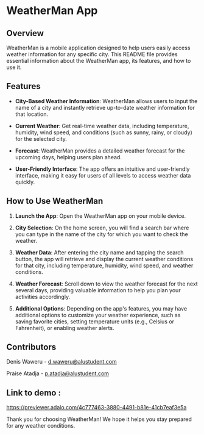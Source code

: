# WeatherMan App 

## Overview

WeatherMan is a mobile application designed to help users easily access weather information for any specific city. This README file provides essential information about the WeatherMan app, its features, and how to use it.

## Features

- **City-Based Weather Information**: WeatherMan allows users to input the name of a city and instantly retrieve up-to-date weather information for that location.

- **Current Weather**: Get real-time weather data, including temperature, humidity, wind speed, and conditions (such as sunny, rainy, or cloudy) for the selected city.

- **Forecast**: WeatherMan provides a detailed weather forecast for the upcoming days, helping users plan ahead.

- **User-Friendly Interface**: The app offers an intuitive and user-friendly interface, making it easy for users of all levels to access weather data quickly.

## How to Use WeatherMan

1. **Launch the App**: Open the WeatherMan app on your mobile device.

2. **City Selection**: On the home screen, you will find a search bar where you can type in the name of the city for which you want to check the weather.

3. **Weather Data**: After entering the city name and tapping the search button, the app will retrieve and display the current weather conditions for that city, including temperature, humidity, wind speed, and weather conditions.

4. **Weather Forecast**: Scroll down to view the weather forecast for the next several days, providing valuable information to help you plan your activities accordingly.

5. **Additional Options**: Depending on the app's features, you may have additional options to customize your weather experience, such as saving favorite cities, setting temperature units (e.g., Celsius or Fahrenheit), or enabling weather alerts.

## Contributors
Denis Waweru - d.waweru@alustudent.com

Praise Atadja - p.atadja@alustudent.com

## Link to demo :
https://previewer.adalo.com/4c777463-3880-4491-b81e-41cb7eaf3e5a

Thank you for choosing WeatherMan! We hope it helps you stay prepared for any weather conditions.


